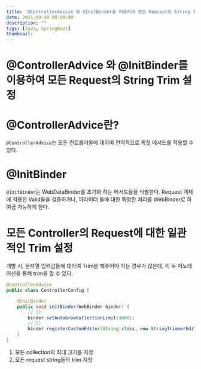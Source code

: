 ```yaml
---
title: '@ControllerAdvice 와 @InitBinder를 이용하여 모든 Request의 String Trim 설정'
date: 2021-09-30 00:00:00
description: ""
tags: [Java, SpringBoot]
thumbnail: 
---  
```


# @ControllerAdvice 와  @InitBinder를 이용하여 모든 Request의 String Trim 설정

# @ControllerAdvice란?
`@ControllerAdvice`는 모든 컨트롤러들에 대하여 전역적으로 특정 메서드를 적용할 수 있다.

# @InitBinder  
`@InitBinder`는 WebDataBinder를 초기화 하는 메서드들을 식별한다. Request 객체에 적용된 Valid들을 검증하거나, 파라미터 들에 대한 특정한 처리를 WebBinder로 하여금 가능하게 한다.

# 모든 Controller의 Request에 대한 일관적인 Trim 설정

개발 시, 문자열 입력값들에 대하여 Trim을 해주어야 하는 경우가 많은데, 이 두 어노테이션을 통해 trim을 할 수 있다. 

``` java 
@ControllerAdvice
public class ControllerConfig {

    @InitBinder
    public void initBinder(WebBinder binder) {
        // 1) 
        binder.setAutoGrowCollectionLimit(4000);
        // 2)
        binder.registerCustomEditor(String.class, new StringTrimmerEditor(false));
    }
}
```

1) 모든 collection의 최대 크기를 지정
2) 모든 request string들의 trim 지정 

 